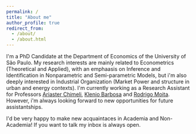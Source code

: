 ```yaml
---
permalink: /
title: "About me"
author_profile: true
redirect_from: 
  - /about/
  - /about.html
---
```


I'm a PhD Candidate at the Department of Economics of the University of São Paulo. My research interests are mainly related to Econometrics (Theoretical and Applied), with an emphaasis on Inference and Identification in Nonparametric and Semi-parametric Models, but i'm also deeply interested in Industrial Organization (Market Power and structure in urban and energy contexts). I'm currently working as a Research Assistant for Professors [Ariaster Chimeli](https://ariasterchimeli.wordpress.com), [Klenio Barbosa](https://kleniobarbosa.wordpress.com) and [Rodrigo Moita](https://sites.google.com/site/rodmoita). However, i'm always looking forward to new opportunities for future assistantships.

I'd be very happy to make new acquaintaces in Academia and Non-Academia! If you want to talk my inbox is always open.
